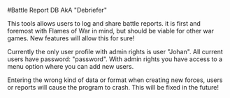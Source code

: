 #Battle Report DB AkA "Debriefer"

This tools allows users to log and share battle reports. it is first and foremost with Flames of War in mind, but should be viable for other war games. New features will allow this for sure!

Currently the only user profile with admin rights is user "Johan". All current users have password: "password". With admin rights you have access to a menu option where you can add new users.

Entering the wrong kind of data or format when creating new forces, users or reports will cause the program to crash. This will be fixed in the future!
